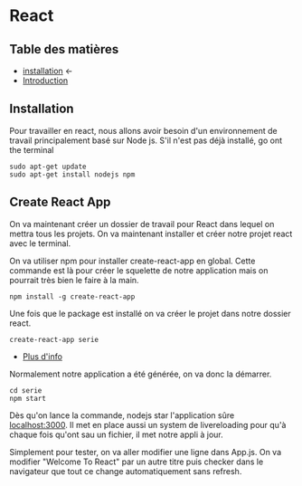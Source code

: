 # React

## Table des matières

- [installation](./Installation.md)   ←
- [Introduction](./introduction.md)


## Installation
Pour travailler en react, nous allons avoir besoin d'un environnement de travail principalement basé sur Node js. S'il n'est pas déjà installé, go ont the terminal

```sudo
sudo apt-get update
sudo apt-get install nodejs npm
```

## Create React App
On va maintenant créer un dossier de travail pour React dans lequel on mettra tous les projets.
On va maintenant installer et créer notre projet react avec le terminal.

On va utiliser npm pour installer create-react-app en global. Cette commande est là pour créer le squelette de notre application mais on pourrait très bien le faire à la main.

```create-react-app
npm install -g create-react-app
```

Une fois que le package est installé on va créer le projet dans notre dossier react.

```create-react-app
create-react-app serie
```
- [Plus d'info](https://reactjs.org/docs/installation.html)

Normalement notre application a été générée, on va donc la démarrer.

```strat app
cd serie
npm start
```

Dès qu'on lance la commande, nodejs star l'application sûre [localhost:3000](localhost:3000). Il met en place aussi un system de livereloading pour qu'à chaque fois qu'ont sau un fichier, il met notre appli à jour.

Simplement pour tester, on va aller modifier une ligne dans App.js. On va modifier "Welcome To React" par un autre titre puis checker dans le navigateur que tout ce change automatiquement sans refresh.


